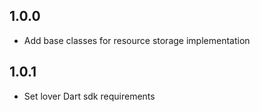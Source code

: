 ## 1.0.0
* Add base classes for resource storage implementation

## 1.0.1
* Set lover Dart sdk requirements
